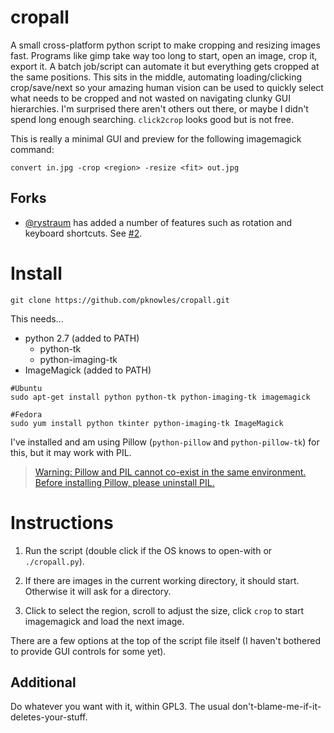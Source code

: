 # cropall

A small cross-platform python script to make cropping and resizing images fast.
Programs like gimp take way too long to start, open an image, crop it, export it.
A batch job/script can automate it but everything gets cropped at the same positions.
This sits in the middle, automating loading/clicking crop/save/next so your amazing
human vision can be used to quickly select what needs to be cropped and not wasted
on navigating clunky GUI hierarchies.
I'm surprised there aren't others out there, or maybe I didn't spend long enough
searching. `click2crop` looks good but is not free.

This is really a minimal GUI and preview for the following imagemagick command:

    convert in.jpg -crop <region> -resize <fit> out.jpg

## Forks

- [@rystraum](https://github.com/rystraum/cropall) has added a number of features such as rotation and keyboard shortcuts. See [#2](https://github.com/pknowles/cropall/issues/2).

# Install

    git clone https://github.com/pknowles/cropall.git

This needs...

-  python 2.7 (added to PATH)
   - python-tk
   - python-imaging-tk
-  ImageMagick (added to PATH)

```
#Ubuntu
sudo apt-get install python python-tk python-imaging-tk imagemagick

#Fedora
sudo yum install python tkinter python-imaging-tk ImageMagick
```

I've installed and am using Pillow (`python-pillow` and `python-pillow-tk`) for this, but it may work with PIL.

> [Warning: Pillow and PIL cannot co-exist in the same environment. Before installing Pillow, please uninstall PIL.](http://pillow.readthedocs.org/en/latest/installation.html)
	
# Instructions

1. Run the script (double click if the OS knows to open-with or `./cropall.py`).

2. If there are images in the current working directory, it should start. Otherwise it will ask for a directory.

3. Click to select the region, scroll to adjust the size, click `crop` to start imagemagick and load the next image.

There are a few options at the top of the script file itself (I haven't bothered to provide GUI controls for some yet).


## Additional

Do whatever you want with it, within GPL3. The usual don't-blame-me-if-it-deletes-your-stuff.

